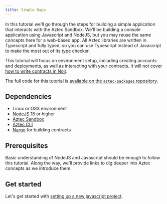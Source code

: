 ```yaml
---
title: Simple Dapp
---
```


In this tutorial we'll go through the steps for building a simple application that interacts with the Aztec Sandbox. We'll be building a console application using Javascript and NodeJS, but you may reuse the same concepts here for a web-based app. All Aztec libraries are written in Typescript and fully typed, so you can use Typescript instead of Javascript to make the most out of its type checker.

This tutorial will focus on environment setup, including creating accounts and deployments, as well as interacting with your contracts. It will not cover [how to write contracts in Noir](../../contracts/main.md).

The full code for this tutorial is [available on the `aztec-packages` repository](https://github.com/AztecProtocol/aztec-packages/blob/master/yarn-project/end-to-end/src/sample-dapp).

## Dependencies

- Linux or OSX environment
- [NodeJS](https://nodejs.org/) 18 or higher
- [Aztec Sandbox](../../getting_started/quickstart.md)
- [Aztec CLI](../../sandbox/main.md)
- [Nargo](../../contracts/setup.md) for building contracts

## Prerequisites

Basic understanding of NodeJS and Javascript should be enough to follow this tutorial. Along the way, we'll provide links to dig deeper into Aztec concepts as we introduce them.

## Get started

Let's get started with [setting up a new javascript project](./project_setup.md).

